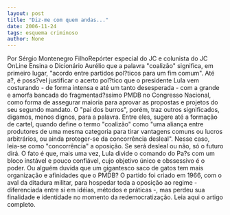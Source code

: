 ```yaml
---
layout: post
title: "Diz-me com quem andas..."
date: 2006-11-24
tags: esquema criminoso
author: None
---
```

Por Sérgio Montenegro FilhoRepórter especial do JC e colunista do JC OnLine
Ensina o Dicionário Aurélio que a palavra \"coalizão\" significa, em primeiro lugar, \"acordo entre partidos pol?ticos para um fim comum\". Até a?, é poss?vel justificar o acerto pol?tico que o presidente Lula vem costurando - de forma intensa e até um tanto desesperada - com a grande e amorfa bancada do fragmentad?ssimo PMDB no Congresso Nacional, como forma de assegurar maioria para aprovar as propostas e projetos do seu segundo mandato.
O \"pai dos burros\", porém, traz outros significados, digamos, menos dignos, para a palavra. Entre eles, sugere até a formação de cartel, quando define o termo \"coalizão\" como \"uma aliança entre produtores de uma mesma categoria para tirar vantagens comuns ou lucros arbitrários, ou ainda proteger-se da concorrência desleal\". Nesse caso, leia-se como \"concorrência\" a oposição. Se será desleal ou não, só o futuro dirá.
O fato é que, mais uma vez, Lula divide o comando do Pa?s com um bloco instável e pouco confiável, cujo objetivo único e obssessivo é o poder. Ou alguém duvida que um gigantesco saco de gatos tem mais organização e afinidades que o PMDB? O partido foi criado em 1966, com o aval da ditadura militar, para hospedar toda a oposição ao regime - diferenciada entre si em idéias, métodos e práticas -, mas perdeu sua finalidade e identidade no momento da redemocratização.
Leia aqui o artigo completo. 
